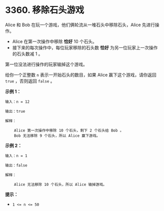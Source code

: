 # 3360. 移除石头游戏

Alice 和 Bob 在玩一个游戏，他们俩轮流从一堆石头中移除石头，Alice 先进行操作。

- Alice 在第一次操作中移除 **恰好** 10 个石头。
- 接下来的每次操作中，每位玩家移除的石头数 **恰好** 为另一位玩家上一次操作的石头数减 1 。

第一位没法进行操作的玩家输掉这个游戏。

给你一个正整数 `n` 表示一开始石头的数目，如果 Alice 赢下这个游戏，请你返回 `true` ，否则返回 `false` 。

**示例 1：**

```()
输入：n = 12

输出：true

解释：

    Alice 第一次操作中移除 10 个石头，剩下 2 个石头给 Bob 。
    Bob 无法移除 9 个石头，所以 Alice 赢下游戏。
```

**示例 2：**

```()
输入：n = 1

输出：false

解释：

    Alice 无法移除 10 个石头，所以 Alice 输掉游戏。
```

**提示：**

- `1 <= n <= 50`
